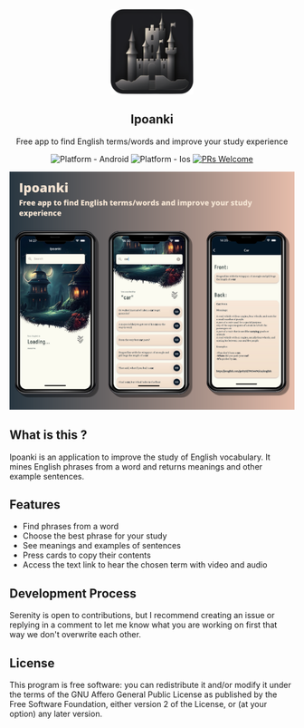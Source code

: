 <p align="center">
  <img src="assets/launcher/icon.png" alt="logo" height="150"/>
</p>

<h2 align="center">
    Ipoanki
</h2>

<p align="center">
Free app to find English terms/words and improve your study experience
</p>

<div align="center">

![Platform - Android](https://img.shields.io/badge/platform-Android-yellow.svg)
![Platform - Ios](https://img.shields.io/badge/platform-ios-yellow.svg)
[![PRs Welcome](https://img.shields.io/badge/PRs-Welcome-brightgreen.svg)](https://github.com/WagnerMagnus1/ipoanki/pulls)
</div>

<p align="center">
  <img src="./screenshots/ipoanki.png" alt="banner" />
</p>

## What is this ?

Ipoanki is an application to improve the study of English vocabulary. It mines English phrases from a word and
returns meanings and other example sentences.


## Features

- Find phrases from a word
- Choose the best phrase for your study
- See meanings and examples of sentences
- Press cards to copy their contents
- Access the text link to hear the chosen term with video and audio


## Development Process

Serenity is open to contributions, but I recommend creating an issue or replying in a comment to let me know what you are working on first that way we don't overwrite each other.

## License

This program is free software: you can redistribute it and/or modify it under the terms of the GNU Affero General Public License as published by the Free Software Foundation, either version 2 of the License, or (at your option) any later version.